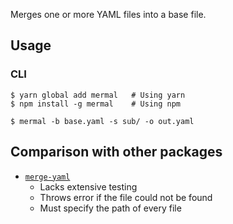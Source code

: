 Merges one or more YAML files into a base file.

## Usage

### CLI

```
$ yarn global add mermal   # Using yarn
$ npm install -g mermal    # Using npm
```

```
$ mermal -b base.yaml -s sub/ -o out.yaml
```

## Comparison with other packages

* [`merge-yaml`](https://github.com/skapoor/merge-yaml)
  * Lacks extensive testing
  * Throws error if the file could not be found
  * Must specify the path of every file